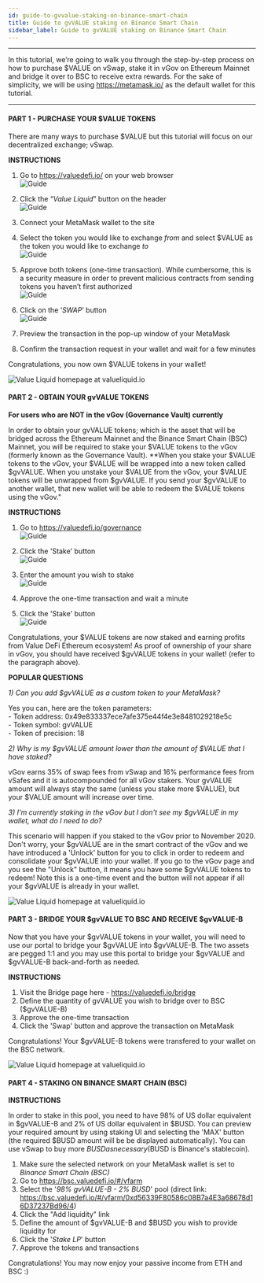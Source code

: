 ```yaml
---
id: guide-to-gvvalue-staking-on-binance-smart-chain
title: Guide to gvVALUE staking on Binance Smart Chain
sidebar_label: Guide to gvVALUE staking on Binance Smart Chain
---
```


--- 
In this tutorial, we’re going to walk you through the step-by-step process on how to purchase $VALUE on vSwap, stake it in vGov on Ethereum Mainnet and bridge it over to BSC to receive extra rewards. For the sake of simplicity, we will be using https://metamask.io/ as the default wallet for this tutorial.

---

#### PART 1 - PURCHASE YOUR $VALUE TOKENS

There are many ways to purchase $VALUE but this tutorial will focus on our decentralized exchange; vSwap.

**INSTRUCTIONS**

1. Go to https://valuedefi.io/ on your web browser  
![Guide](img/gvVALUE_1_1.png)

2. Click the “_Value Liquid_” button on the header  
![Guide](img/gvVALUE_1_2.png)

3. Connect your MetaMask wallet to the site

4. Select the token you would like to exchange _from_ and select $VALUE as the token you would like to exchange _to_  
![Guide](img/gvVALUE_1_5.png)

5. Approve both tokens (one-time transaction). While cumbersome, this is a security measure in order to prevent malicious contracts from sending tokens you haven’t first authorized  
![Guide](img/gvVALUE_1_6.png)

6. Click on the ‘_SWAP_’ button  
![Guide](img/gvVALUE_1_7.png)

7. Preview the transaction in the pop-up window of your MetaMask

8. Confirm the transaction request in your wallet and wait for a few minutes

Congratulations, you now own $VALUE tokens in your wallet!

![Value Liquid homepage at valueliquid.io](img/seperator.png)

#### PART 2 - OBTAIN YOUR gvVALUE TOKENS

**For users who are NOT in the vGov (Governance Vault) currently**

In order to obtain your gvVALUE tokens; which is the asset that will be bridged across the Ethereum Mainnet and the Binance Smart Chain (BSC) Mainnet, you will be required to stake your $VALUE tokens to the vGov (formerly known as the Governance Vault). **When you stake your $VALUE tokens to the vGov, your $VALUE will be wrapped into a new token called $gvVALUE. When you unstake your $VALUE from the vGov, your $VALUE tokens will be unwrapped from $gvVALUE. If you send your $gvVALUE to another wallet, that new wallet will be able to redeem the $VALUE tokens using the vGov."

**INSTRUCTIONS**

1. Go to https://valuedefi.io/governance  
![Guide](img/gvVALUE_2_1.png)

2. Click the 'Stake' button  
![Guide](img/gvVALUE_2_2.png)

3. Enter the amount you wish to stake  
![Guide](img/gvVALUE_2_3.png)

4. Approve the one-time transaction and wait a minute

5. Click the 'Stake' button  
![Guide](img/gvVALUE_2_5.png)

Congratulations, your $VALUE tokens are now staked and earning profits from Value DeFi Ethereum ecosystem! As proof of ownership of your share in vGov, you should have received $gvVALUE tokens in your wallet! (refer to the paragraph above).
 
 
**POPULAR QUESTIONS**

_1) Can you add $gvVALUE as a custom token to your MetaMask?_

Yes you can, here are the token parameters:  
    - Token address: 0x49e833337ece7afe375e44f4e3e8481029218e5c  
    - Token symbol: gvVALUE  
    - Token of precision: 18  

_2) Why is my $gvVALUE amount lower than the amount of $VALUE that I have staked?_

vGov earns 35% of swap fees from vSwap and 16% performance fees from vSafes and it is autocompounded for all vGov stakers. Your gvVALUE amount will always stay the same (unless you stake more $VALUE), but your $VALUE amount will increase over time.

_3) I'm currently staking in the vGov but I don't see my $gvVALUE in my wallet, what do I need to do?_  

This scenario will happen if you staked to the vGov prior to November 2020. Don't worry, your $gvVALUE are in the smart contract of the vGov and we have introduced a 'Unlock' button for you to click in order to redeem and consolidate your $gvVALUE into your wallet. If you go to the vGov page and you see the "Unlock" button, it means you have some $gvVALUE tokens to redeem! Note this is a one-time event and the button will not appear if all your $gvVALUE is already in your wallet.	

![Value Liquid homepage at valueliquid.io](img/seperator.png)
 
#### PART 3 - BRIDGE YOUR $gvVALUE TO BSC AND RECEIVE $gvVALUE-B

Now that you have your $gvVALUE tokens in your wallet, you will need to use our portal to bridge your $gvVALUE into $gvVALUE-B.  The two assets are pegged 1:1 and you may use this portal to bridge your $gvVALUE and $gvVALUE-B back-and-forth as needed.

**INSTRUCTIONS**

1. Visit the Bridge page here - https://valuedefi.io/bridge
2. Define the quantity of gvVALUE you wish to bridge over to BSC ($gvVALUE-B)
3. Approve the one-time transaction
4. Click the 'Swap' button and approve the transaction on MetaMask

Congratulations! Your $gvVALUE-B tokens were transfered to your wallet on the BSC network.

![Value Liquid homepage at valueliquid.io](img/seperator.png)

#### PART 4 - STAKING ON BINANCE SMART CHAIN (BSC)

**INSTRUCTIONS**

In order to stake in this pool, you need to have 98% of US dollar equivalent in $gvVALUE-B and 2% of US dollar equivalent in $BUSD.  You can preview your required amount by using staking UI and selecting the 'MAX' button (the required $BUSD amount will be be displayed automatically). You can use vSwap to buy more $BUSD as necessary ($BUSD is Binance's stablecoin).

1. Make sure the selected network on your MetaMask wallet is set to _Binance Smart Chain (BSC)_
2. Go to https://bsc.valuedefi.io/#/vfarm
3. Select the '_98% gvVALUE-B - 2% BUSD_' pool (direct link: https://bsc.valuedefi.io/#/vfarm/0xd56339F80586c08B7a4E3a68678d16D37237Bd96/4)  
4. Click the "Add liquidity" link
5. Define the amount of $gvVALUE-B and $BUSD you wish to provide liquidity for
6. Click the '_Stake LP_' button
7. Approve the tokens and transactions

Congratulations! You may now enjoy your passive income from ETH and BSC :)
